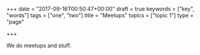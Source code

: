 +++
date = "2017-09-16T00:50:47+00:00"
draft = true
keywords = ["key", "words"]
tags = ["one", "two"]
title = "Meetups"
topics = ["topic 1"]
type = "page"

+++


We do meetups and stuff.